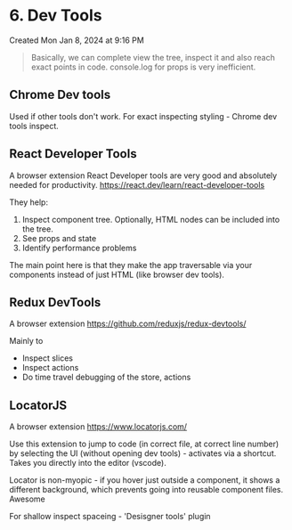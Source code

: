 # 6. Dev Tools
Created Mon Jan 8, 2024 at 9:16 PM

> Basically, we can complete view the tree, inspect it and also reach exact points in code. console.log for props is very inefficient.

## Chrome Dev tools
Used if other tools don't work.
For exact inspecting styling - Chrome dev tools inspect.

## React Developer Tools
A browser extension
React Developer tools are very good and absolutely needed for productivity.
https://react.dev/learn/react-developer-tools

They help:
1. Inspect component tree. Optionally, HTML nodes can be included into the tree.
2. See props and state
3. Identify performance problems

The main point here is that they make the app traversable via your components instead of just HTML (like browser dev tools).


## Redux DevTools
A browser extension
https://github.com/reduxjs/redux-devtools/

Mainly to
- Inspect slices
- Inspect actions
- Do time travel debugging of the store, actions


## LocatorJS
A browser extension
https://www.locatorjs.com/

 Use this extension to jump to code (in correct file, at correct line number) by selecting the UI (without opening dev tools) - activates via a shortcut.
 Takes you directly into the editor (vscode).
 
 Locator is non-myopic - if you hover just outside a component, it shows a different background, which prevents going into reusable component files. Awesome


For shallow inspect spaceing - 'Desisgner tools' plugin